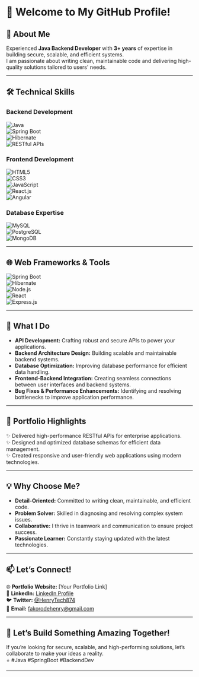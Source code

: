 
# 👋 Welcome to My GitHub Profile!

## 🌟 About Me  
Experienced **Java Backend Developer** with **3+ years** of expertise in building secure, scalable, and efficient systems.  
I am passionate about writing clean, maintainable code and delivering high-quality solutions tailored to users' needs.  

---

## 🛠️ Technical Skills

### **Backend Development**  
![Java](https://img.shields.io/badge/Java-%23ED8B00.svg?style=flat-square&logo=java&logoColor=white)  
![Spring Boot](https://img.shields.io/badge/Spring_Boot-%236DB33F.svg?style=flat-square&logo=spring&logoColor=white)  
![Hibernate](https://img.shields.io/badge/Hibernate-%23946DB3.svg?style=flat-square&logo=hibernate&logoColor=white)  
![RESTful APIs](https://img.shields.io/badge/RESTful-APIs-%230A66C2?style=flat-square)  

### **Frontend Development**  
![HTML5](https://img.shields.io/badge/HTML5-%23E34F26.svg?style=flat-square&logo=html5&logoColor=white)  
![CSS3](https://img.shields.io/badge/CSS3-%231572B6.svg?style=flat-square&logo=css3&logoColor=white)  
![JavaScript](https://img.shields.io/badge/JavaScript-%23F7DF1E.svg?style=flat-square&logo=javascript&logoColor=black)  
![React.js](https://img.shields.io/badge/React-%2361DAFB.svg?style=flat-square&logo=react&logoColor=black)  
![Angular](https://img.shields.io/badge/Angular-%23DD0031.svg?style=flat-square&logo=angular&logoColor=white)  

### **Database Expertise**  
![MySQL](https://img.shields.io/badge/MySQL-%234479A1.svg?style=flat-square&logo=mysql&logoColor=white)  
![PostgreSQL](https://img.shields.io/badge/PostgreSQL-%23336791.svg?style=flat-square&logo=postgresql&logoColor=white)  
![MongoDB](https://img.shields.io/badge/MongoDB-%2347A248.svg?style=flat-square&logo=mongodb&logoColor=white)  

---

## 🌐 Web Frameworks & Tools  

![Spring Boot](https://img.shields.io/badge/Spring_Boot-%236DB33F.svg?style=flat-square&logo=spring&logoColor=white)  
![Hibernate](https://img.shields.io/badge/Hibernate-%23946DB3.svg?style=flat-square&logo=hibernate&logoColor=white)  
![Node.js](https://img.shields.io/badge/Node.js-%23339933.svg?style=flat-square&logo=nodedotjs&logoColor=white)  
![React](https://img.shields.io/badge/React-%2361DAFB.svg?style=flat-square&logo=react&logoColor=black)  
![Express.js](https://img.shields.io/badge/Express.js-%23000000.svg?style=flat-square&logo=express&logoColor=white)  

---

## 🔧 What I Do

- **API Development:** Crafting robust and secure APIs to power your applications.  
- **Backend Architecture Design:** Building scalable and maintainable backend systems.  
- **Database Optimization:** Improving database performance for efficient data handling.  
- **Frontend-Backend Integration:** Creating seamless connections between user interfaces and backend systems.  
- **Bug Fixes & Performance Enhancements:** Identifying and resolving bottlenecks to improve application performance.  

---

## 💼 Portfolio Highlights  

✨ Delivered high-performance RESTful APIs for enterprise applications.  
✨ Designed and optimized database schemas for efficient data management.  
✨ Created responsive and user-friendly web applications using modern technologies.  

---

## 💡 Why Choose Me?  

- **Detail-Oriented:** Committed to writing clean, maintainable, and efficient code.  
- **Problem Solver:** Skilled in diagnosing and resolving complex system issues.  
- **Collaborative:** I thrive in teamwork and communication to ensure project success.  
- **Passionate Learner:** Constantly staying updated with the latest technologies.  

---

## 📫 Let’s Connect!  

🌐 **Portfolio Website:** [Your Portfolio Link]  
💼 **LinkedIn:** [LinkedIn Profile](https://www.linkedin.com/in/fakorode-henry-2663422aa)  
🐦 **Twitter:** [@HenryTech874](https://x.com/henrytech874?t=TGVUa3Xau1KMr4LgrUfh9g&s=09)  
📧 **Email:** fakorodehenry@gmail.com  

---

## 🚀 Let’s Build Something Amazing Together!  

If you’re looking for secure, scalable, and high-performing solutions, let’s collaborate to make your ideas a reality.  
⭐ #Java #SpringBoot #BackendDev  

---
